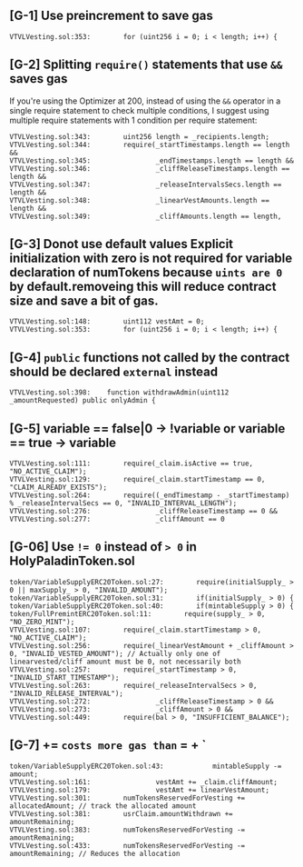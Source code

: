 ## [G-1] Use preincrement to save gas
```solidity
VTVLVesting.sol:353:        for (uint256 i = 0; i < length; i++) {
```
## [G-2] Splitting `require()` statements that use `&&` saves gas

If you're using the Optimizer at 200, instead of using the `&&` operator in a single require statement to check multiple conditions, I suggest using multiple require statements with 1 condition per require statement:
```solidity
VTVLVesting.sol:343:        uint256 length = _recipients.length;
VTVLVesting.sol:344:        require(_startTimestamps.length == length &&
VTVLVesting.sol:345:                _endTimestamps.length == length &&
VTVLVesting.sol:346:                _cliffReleaseTimestamps.length == length &&
VTVLVesting.sol:347:                _releaseIntervalsSecs.length == length &&
VTVLVesting.sol:348:                _linearVestAmounts.length == length &&
VTVLVesting.sol:349:                _cliffAmounts.length == length, 
```

## [G-3] Donot use default values Explicit initialization with zero is not required for variable declaration of numTokens because `uints are 0` by default.removeing this will reduce contract size and save a bit of gas.

```solidity
VTVLVesting.sol:148:        uint112 vestAmt = 0;
VTVLVesting.sol:353:        for (uint256 i = 0; i < length; i++) {
```

## [G-4] `public` functions not called by the contract should be declared `external` instead   
```solidity
VTVLVesting.sol:398:    function withdrawAdmin(uint112 _amountRequested) public onlyAdmin {    
```

## [G-5] variable == false|0 -> !variable or variable ==  true -> variable
```solidity
VTVLVesting.sol:111:        require(_claim.isActive == true, "NO_ACTIVE_CLAIM");
VTVLVesting.sol:129:        require(_claim.startTimestamp == 0, "CLAIM_ALREADY_EXISTS");
VTVLVesting.sol:264:        require((_endTimestamp - _startTimestamp) % _releaseIntervalSecs == 0, "INVALID_INTERVAL_LENGTH");
VTVLVesting.sol:276:                _cliffReleaseTimestamp == 0 && 
VTVLVesting.sol:277:                _cliffAmount == 0
```
## [G-06] Use `!= 0` instead of `> 0` in HolyPaladinToken.sol
```solidity
token/VariableSupplyERC20Token.sol:27:        require(initialSupply_ > 0 || maxSupply_ > 0, "INVALID_AMOUNT");
token/VariableSupplyERC20Token.sol:31:        if(initialSupply_ > 0) {
token/VariableSupplyERC20Token.sol:40:        if(mintableSupply > 0) {
token/FullPremintERC20Token.sol:11:        require(supply_ > 0, "NO_ZERO_MINT");
VTVLVesting.sol:107:        require(_claim.startTimestamp > 0, "NO_ACTIVE_CLAIM");
VTVLVesting.sol:256:        require(_linearVestAmount + _cliffAmount > 0, "INVALID_VESTED_AMOUNT"); // Actually only one of linearvested/cliff amount must be 0, not necessarily both
VTVLVesting.sol:257:        require(_startTimestamp > 0, "INVALID_START_TIMESTAMP");
VTVLVesting.sol:263:        require(_releaseIntervalSecs > 0, "INVALID_RELEASE_INTERVAL");
VTVLVesting.sol:272:                _cliffReleaseTimestamp > 0 && 
VTVLVesting.sol:273:                _cliffAmount > 0 && 
VTVLVesting.sol:449:        require(bal > 0, "INSUFFICIENT_BALANCE");
```
## [G-7] <x> += <y>` costs more gas than `<x> = <x> + <y>` 
```solidity
token/VariableSupplyERC20Token.sol:43:            mintableSupply -= amount;
VTVLVesting.sol:161:                vestAmt += _claim.cliffAmount;
VTVLVesting.sol:179:                vestAmt += linearVestAmount;
VTVLVesting.sol:301:        numTokensReservedForVesting += allocatedAmount; // track the allocated amount
VTVLVesting.sol:381:        usrClaim.amountWithdrawn += amountRemaining;
VTVLVesting.sol:383:        numTokensReservedForVesting -= amountRemaining;
VTVLVesting.sol:433:        numTokensReservedForVesting -= amountRemaining; // Reduces the allocation
```

